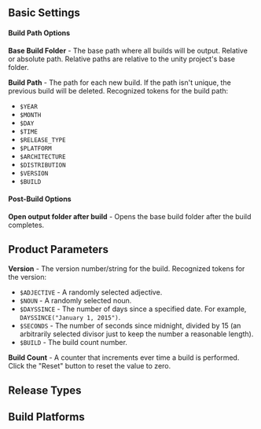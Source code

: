 ## Basic Settings

#### Build Path Options
**Base Build Folder** - The base path where all builds will be output. Relative or absolute path. Relative paths are relative to the unity project's base folder.

**Build Path** - The path for each new build. If the path isn't unique, the previous build will be deleted. Recognized tokens for the build path:
* `$YEAR`
* `$MONTH`
* `$DAY`
* `$TIME`
* `$RELEASE_TYPE`
* `$PLATFORM`
* `$ARCHITECTURE`
* `$DISTRIBUTION`
* `$VERSION`
* `$BUILD`

#### Post-Build Options
**Open output folder after build** - Opens the base build folder after the build completes.



## Product Parameters

**Version** - The version number/string for the build. Recognized tokens for the version:
* `$ADJECTIVE` - A randomly selected adjective.
* `$NOUN` - A randomly selected noun.
* `$DAYSSINCE` - The number of days since a specified date. For example, `DAYSSINCE("January 1, 2015")`.
* `$SECONDS` - The number of seconds since midnight, divided by 15 (an arbitrarily selected divisor just to keep the number a reasonable length).
* `$BUILD` - The build count number.

**Build Count** - A counter that increments ever time a build is performed. Click the "Reset" button to reset the value to zero.



## Release Types

## Build Platforms